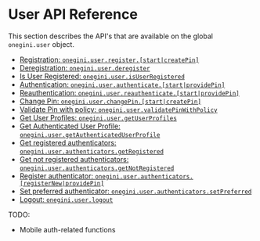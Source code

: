 # User API Reference

This section describes the API's that are available on the global `onegini.user` object.

  * [Registration: `onegini.user.register.[start|createPin]`](registration.md)
  * [Deregistration: `onegini.user.deregister`](deregistration.md)
  * [Is User Registered: `onegini.user.isUserRegistered`](is-user-registered.md)
  * [Authentication: `onegini.user.authenticate.[start|providePin]`](authentication.md)
  * [Reauthentication: `onegini.user.reauthenticate.[start|providePin]`](reauthentication.md)
  * [Change Pin: `onegini.user.changePin.[start|createPin]`](change-pin.md)
  * [Validate Pin with policy: `onegini.user.validatePinWithPolicy`](validate-pin-with-policy.md)
  * [Get User Profiles: `onegini.user.getUserProfiles`](get-user-profiles.md)
  * [Get Authenticated User Profile: `onegini.user.getAuthenticatedUserProfile`](get-authenticated-user-profile.md)
  * [Get registered authenticators: `onegini.user.authenticators.getRegistered`](get-registered-authenticators.md)
  * [Get not registered authenticators: `onegini.user.authenticators.getNotRegistered`](get-not-registered-authenticators.md)
  * [Register authenticator: `onegini.user.authenticators.[registerNew|providePin]`](register-authenticator.md)
  * [Set preferred authenticator: `onegini.user.authenticators.setPreferred`](set-preferred-authenticator.md)
  * [Logout: `onegini.user.logout`](logout.md)

TODO:
  * Mobile auth-related functions